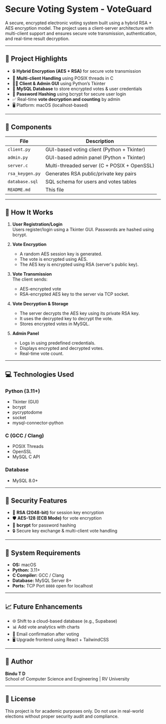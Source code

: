 # Secure Voting System - VoteGuard

A secure, encrypted electronic voting system built using a hybrid RSA + AES encryption model. The project uses a client-server architecture with multi-client support and ensures secure vote transmission, authentication, and real-time result decryption. 

---

## 🔐 Project Highlights

- 🔒 **Hybrid Encryption (AES + RSA)** for secure vote transmission
- 👥 **Multi-client Handling** using POSIX threads in C
- 🧑‍💻 **Client & Admin GUI** using Python’s Tkinter
- 🧾 **MySQL Database** to store encrypted votes & user credentials
- 🧠 **Password Hashing** using bcrypt for secure user login
- ✅ Real-time **vote decryption and counting** by admin
- 🖥️ Platform: macOS (localhost-based)

---

## 📁 Components

| File            | Description                                 |
|-----------------|---------------------------------------------|
| `client.py`     | GUI-based voting client (Python + Tkinter)  |
| `admin.py`      | GUI-based admin panel (Python + Tkinter)    |
| `server.c`      | Multi-threaded server (C + POSIX + OpenSSL) |
| `rsa_keygen.py` | Generates RSA public/private key pairs      |
| `database.sql`  | SQL schema for users and votes tables       |
| `README.md`     | This file                                   |

---

## 🔧 How It Works

1. **User Registration/Login**  
   Users register/login using a Tkinter GUI. Passwords are hashed using bcrypt.

2. **Vote Encryption**  
   - A random AES session key is generated.
   - The vote is encrypted using AES.
   - The AES key is encrypted using RSA (server's public key).

3. **Vote Transmission**  
   The client sends:
   - AES-encrypted vote
   - RSA-encrypted AES key to the server via TCP socket.

4. **Vote Decryption & Storage**  
   - The server decrypts the AES key using its private RSA key.
   - It uses the decrypted key to decrypt the vote.
   - Stores encrypted votes in MySQL.

5. **Admin Panel**  
   - Logs in using predefined credentials.
   - Displays encrypted and decrypted votes.
   - Real-time vote count.

---

## 💻 Technologies Used

### Python (3.11+)
- Tkinter (GUI)
- bcrypt
- pycryptodome
- socket
- mysql-connector-python

### C (GCC / Clang)
- POSIX Threads
- OpenSSL
- MySQL C API

### Database
- MySQL 8.0+

---

## 🔐 Security Features

- 🔐 **RSA (2048-bit)** for session key encryption
- 🛡️ **AES-128 (ECB Mode)** for vote encryption
- 🔏 **bcrypt** for password hashing
- 🔒 Secure key exchange & multi-client vote handling

---

## 📌 System Requirements

- **OS:** macOS
- **Python:** 3.11+
- **C Compiler:** GCC / Clang
- **Database:** MySQL Server 8+
- **Ports:** TCP Port `8080` open for localhost

---

## 📈 Future Enhancements

- 🌐 Shift to a cloud-based database (e.g., Supabase)
- 📊 Add vote analytics with charts
- 📧 Email confirmation after voting
- 🖥️ Upgrade frontend using React + TailwindCSS

---

## 👤 Author

**Bindu T D**  
School of Computer Science and Engineering | RV University  

---

## 📄 License

This project is for academic purposes only. Do not use in real-world elections without proper security audit and compliance.

